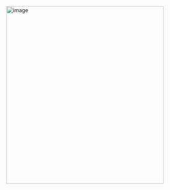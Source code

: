 <img width="419" height="471" alt="image" src="https://github.com/user-attachments/assets/74bd6fbd-0e1d-4566-92bc-21f72487cd43" />
